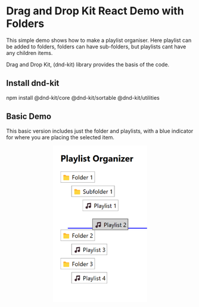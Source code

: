 # Drag and Drop Kit React Demo with Folders

This simple demo shows how to make a playlist organiser. Here playlist can be added to folders, folders can have sub-folders, but playlists cant have any children items.

Drag and Drop Kit, (dnd-kit) library provides the basis of the code.

## Install dnd-kit

npm install @dnd-kit/core @dnd-kit/sortable @dnd-kit/utilities


## Basic Demo

This basic version includes just the folder and playlists, with a blue indicator for where you are placing the selected item.

<div align="center">
    <img src="./Screenshot Basic Demo.png" alt="dnd-kit Demo" style="width:50%; height:auto;">
</div>